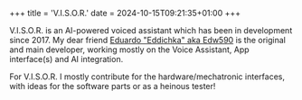 +++
title = 'V.I.S.O.R.'
date = 2024-10-15T09:21:35+01:00
+++

V.I.S.O.R. is an AI-powered voiced assistant which has been in development since 2017. My dear friend [Eduardo "Eddichka" aka Edw590]() is the original and main developer, working mostly on the Voice Assistant, App interface(s) and AI integration. 

For V.I.S.O.R. I mostly contribute for the hardware/mechatronic interfaces, with ideas for the software parts or as a heinous tester!
